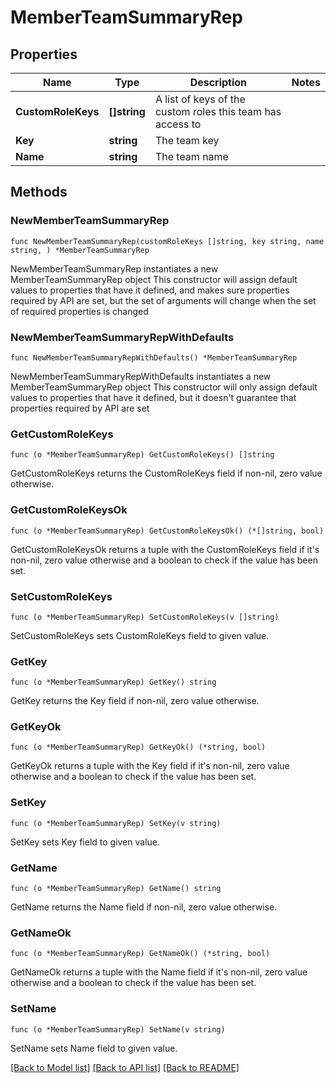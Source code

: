 # MemberTeamSummaryRep

## Properties

Name | Type | Description | Notes
------------ | ------------- | ------------- | -------------
**CustomRoleKeys** | **[]string** | A list of keys of the custom roles this team has access to | 
**Key** | **string** | The team key | 
**Name** | **string** | The team name | 

## Methods

### NewMemberTeamSummaryRep

`func NewMemberTeamSummaryRep(customRoleKeys []string, key string, name string, ) *MemberTeamSummaryRep`

NewMemberTeamSummaryRep instantiates a new MemberTeamSummaryRep object
This constructor will assign default values to properties that have it defined,
and makes sure properties required by API are set, but the set of arguments
will change when the set of required properties is changed

### NewMemberTeamSummaryRepWithDefaults

`func NewMemberTeamSummaryRepWithDefaults() *MemberTeamSummaryRep`

NewMemberTeamSummaryRepWithDefaults instantiates a new MemberTeamSummaryRep object
This constructor will only assign default values to properties that have it defined,
but it doesn't guarantee that properties required by API are set

### GetCustomRoleKeys

`func (o *MemberTeamSummaryRep) GetCustomRoleKeys() []string`

GetCustomRoleKeys returns the CustomRoleKeys field if non-nil, zero value otherwise.

### GetCustomRoleKeysOk

`func (o *MemberTeamSummaryRep) GetCustomRoleKeysOk() (*[]string, bool)`

GetCustomRoleKeysOk returns a tuple with the CustomRoleKeys field if it's non-nil, zero value otherwise
and a boolean to check if the value has been set.

### SetCustomRoleKeys

`func (o *MemberTeamSummaryRep) SetCustomRoleKeys(v []string)`

SetCustomRoleKeys sets CustomRoleKeys field to given value.


### GetKey

`func (o *MemberTeamSummaryRep) GetKey() string`

GetKey returns the Key field if non-nil, zero value otherwise.

### GetKeyOk

`func (o *MemberTeamSummaryRep) GetKeyOk() (*string, bool)`

GetKeyOk returns a tuple with the Key field if it's non-nil, zero value otherwise
and a boolean to check if the value has been set.

### SetKey

`func (o *MemberTeamSummaryRep) SetKey(v string)`

SetKey sets Key field to given value.


### GetName

`func (o *MemberTeamSummaryRep) GetName() string`

GetName returns the Name field if non-nil, zero value otherwise.

### GetNameOk

`func (o *MemberTeamSummaryRep) GetNameOk() (*string, bool)`

GetNameOk returns a tuple with the Name field if it's non-nil, zero value otherwise
and a boolean to check if the value has been set.

### SetName

`func (o *MemberTeamSummaryRep) SetName(v string)`

SetName sets Name field to given value.



[[Back to Model list]](../README.md#documentation-for-models) [[Back to API list]](../README.md#documentation-for-api-endpoints) [[Back to README]](../README.md)


